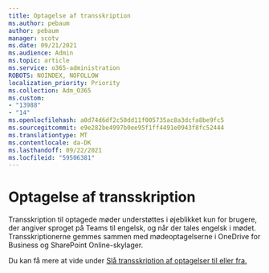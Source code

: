 ```yaml
---
title: Optagelse af transskription
ms.author: pebaum
author: pebaum
manager: scotv
ms.date: 09/21/2021
ms.audience: Admin
ms.topic: article
ms.service: o365-administration
ROBOTS: NOINDEX, NOFOLLOW
localization_priority: Priority
ms.collection: Adm_O365
ms.custom:
- "13988"
- "14"
ms.openlocfilehash: a0d74d6df2c50dd11f005735ac8a3dcfa8be9fc5
ms.sourcegitcommit: e9e282be4997b0ee95f1ff4491e0943f8fc52444
ms.translationtype: MT
ms.contentlocale: da-DK
ms.lasthandoff: 09/22/2021
ms.locfileid: "59506381"
---
```

# <a name="recording-transcriptions"></a>Optagelse af transskription

Transskription til optagede møder understøttes i øjeblikket kun for brugere, der angiver sproget på Teams til engelsk, og når der tales engelsk i mødet. Transskriptionerne gemmes sammen med mødeoptagelserne i OneDrive for Business og SharePoint Online-skylager.

Du kan få mere at vide under [Slå transskription af optagelser til eller fra.](https://docs.microsoft.com/microsoftteams/cloud-recording#turn-on-or-turn-off-recording-transcription)